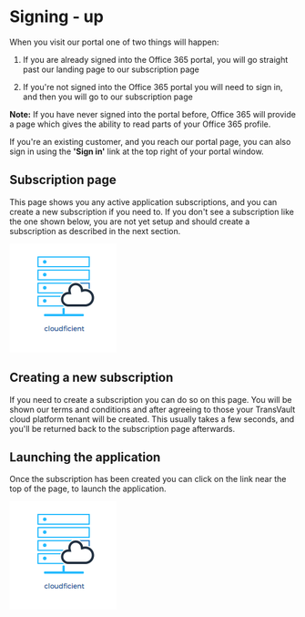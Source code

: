 # Signing - up

When you visit our portal one of two things will happen:

1. If you are already signed into the Office 365 portal, you will go straight past our landing page to our subscription page

2. If you're not signed into the Office 365 portal you will need to sign in, and then you will go to our subscription page

**Note:** If you have never signed into the portal before, Office 365 will provide a page which gives the ability to read parts of your Office 365 profile.

If you're an existing customer, and you reach our portal page, you can also sign in using the **'Sign in'** link at the top right of your portal window.

## Subscription page

This page shows you any active application subscriptions, and you can create a new subscription if you need to.  If you don't see a subscription
like the one shown below, you are not yet setup and should create a subscription as described in the next section.

![subscription](images/cf-subscription.png "Subscription for your tenant")

## Creating a new subscription

If you need to create a subscription you can do so on this page. You will be shown our terms and conditions and after agreeing to those
your TransVault cloud platform tenant will be created. This usually takes a few seconds, and you'll be returned back to the subscription
page afterwards.

## Launching the application
Once the subscription has been created you can click on the link near the top of the page, to launch the application.

![subscription](images/cf-subscription.png "Subscription for your tenant")

